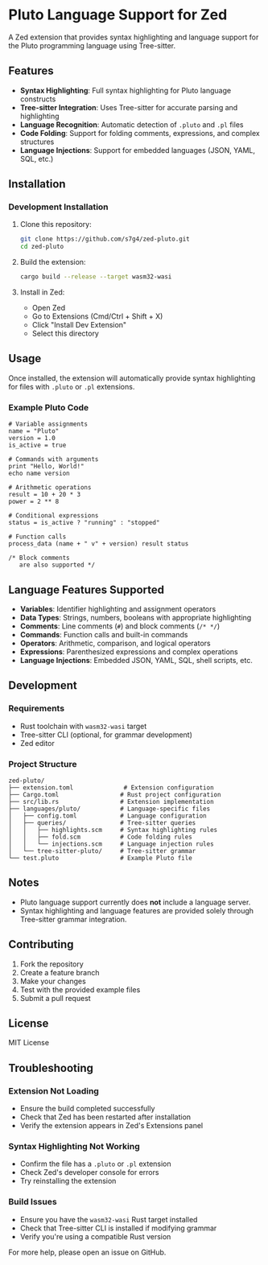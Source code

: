 # Pluto Language Support for Zed

A Zed extension that provides syntax highlighting and language support for the Pluto programming language using Tree-sitter.

## Features

- **Syntax Highlighting**: Full syntax highlighting for Pluto language constructs
- **Tree-sitter Integration**: Uses Tree-sitter for accurate parsing and highlighting
- **Language Recognition**: Automatic detection of `.pluto` and `.pl` files
- **Code Folding**: Support for folding comments, expressions, and complex structures
- **Language Injections**: Support for embedded languages (JSON, YAML, SQL, etc.)

## Installation

### Development Installation

1. Clone this repository:
   ```bash
   git clone https://github.com/s7g4/zed-pluto.git
   cd zed-pluto
   ```

2. Build the extension:
   ```bash
   cargo build --release --target wasm32-wasi
   ```

3. Install in Zed:
   - Open Zed
   - Go to Extensions (Cmd/Ctrl + Shift + X)
   - Click "Install Dev Extension"
   - Select this directory

## Usage

Once installed, the extension will automatically provide syntax highlighting for files with `.pluto` or `.pl` extensions.

### Example Pluto Code

```pluto
# Variable assignments
name = "Pluto"
version = 1.0
is_active = true

# Commands with arguments
print "Hello, World!"
echo name version

# Arithmetic operations
result = 10 + 20 * 3
power = 2 ** 8

# Conditional expressions
status = is_active ? "running" : "stopped"

# Function calls
process_data (name + " v" + version) result status

/* Block comments
   are also supported */
```

## Language Features Supported

- **Variables**: Identifier highlighting and assignment operators
- **Data Types**: Strings, numbers, booleans with appropriate highlighting
- **Comments**: Line comments (`#`) and block comments (`/* */`)
- **Commands**: Function calls and built-in commands
- **Operators**: Arithmetic, comparison, and logical operators
- **Expressions**: Parenthesized expressions and complex operations
- **Language Injections**: Embedded JSON, YAML, SQL, shell scripts, etc.

## Development

### Requirements

- Rust toolchain with `wasm32-wasi` target
- Tree-sitter CLI (optional, for grammar development)
- Zed editor


### Project Structure

```
zed-pluto/
├── extension.toml              # Extension configuration
├── Cargo.toml                 # Rust project configuration
├── src/lib.rs                 # Extension implementation
├── languages/pluto/           # Language-specific files
│   ├── config.toml            # Language configuration
│   ├── queries/               # Tree-sitter queries
│   │   ├── highlights.scm     # Syntax highlighting rules
│   │   ├── fold.scm           # Code folding rules
│   │   └── injections.scm     # Language injection rules
│   └── tree-sitter-pluto/     # Tree-sitter grammar
└── test.pluto                 # Example Pluto file
```

## Notes

- Pluto language support currently does **not** include a language server.
- Syntax highlighting and language features are provided solely through Tree-sitter grammar integration.

## Contributing

1. Fork the repository
2. Create a feature branch
3. Make your changes
4. Test with the provided example files
5. Submit a pull request

## License

MIT License

## Troubleshooting

### Extension Not Loading
- Ensure the build completed successfully
- Check that Zed has been restarted after installation
- Verify the extension appears in Zed's Extensions panel

### Syntax Highlighting Not Working
- Confirm the file has a `.pluto` or `.pl` extension
- Check Zed's developer console for errors
- Try reinstalling the extension

### Build Issues
- Ensure you have the `wasm32-wasi` Rust target installed
- Check that Tree-sitter CLI is installed if modifying grammar
- Verify you're using a compatible Rust version

For more help, please open an issue on GitHub.

